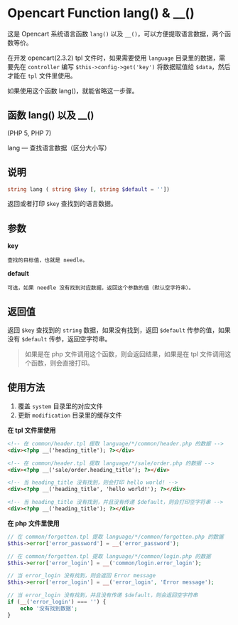 # Opencart Function lang() & __()

这是 Opencart 系统语言函数 `lang()` 以及 `__()`，可以方便提取语言数据，两个函数等价。

在开发 opencart(2.3.2) tpl 文件时，如果需要使用 `language` 目录里的数据，需要先在 `controller` 编写 `$this->config->get('key')` 将数据赋值给 `$data`，然后才能在 `tpl` 文件里使用。

如果使用这个函数 lang()，就能省略这一步骤。

## 函数 lang() 以及 __()

(PHP 5, PHP 7)

lang — 查找语言数据（区分大小写）

## 说明

```php
string lang ( string $key [, string $default = ''])
```
返回或者打印 `$key` 查找到的语言数据。

## 参数
__key__

    查找的目标值，也就是 needle。

__default__

    可选，如果 needle 没有找到对应数据，返回这个参数的值（默认空字符串）。

## 返回值
返回 `$key` 查找到的 `string` 数据，如果没有找到，返回 `$default` 传参的值，如果没有 `$default` 传参，返回空字符串。
>如果是在 php 文件调用这个函数，则会返回结果，如果是在 tpl 文件调用这个函数，则会直接打印。

## 使用方法
1. 覆盖 `system` 目录里的对应文件
2. 更新 `modification` 目录里的缓存文件

__在 tpl 文件里使用__
```html
<!-- 在 common/header.tpl 提取 language/*/common/header.php 的数据 -->
<div><?php __('heading_title'); ?></div>

<!-- 在 common/header.tpl 提取 language/*/sale/order.php 的数据 -->
<div><?php __('sale/order.heading_title'); ?></div>

<!-- 当 heading_title 没有找到，则会打印 hello world! -->
<div><?php __('heading_title', 'hello world!'); ?></div>

<!-- 当 heading_title 没有找到，并且没有传递 $default，则会打印空字符串 -->
<div><?php __('heading_title'); ?></div>
```

__在 php 文件里使用__
```php
// 在 common/forgotten.tpl 提取 language/*/common/forgotten.php 的数据
$this->error['error_password'] = __('error_password');

// 在 common/forgotten.tpl 提取 language/*/common/login.php 的数据
$this->error['error_login'] = __('common/login.error_login');

// 当 error_login 没有找到，则会返回 Error message
$this->error['error_login'] = __('error_login', 'Error message');

// 当 error_login 没有找到，并且没有传递 $default，则会返回空字符串
if (__('error_login') === '') {
    echo '没有找到数据';
}
```
